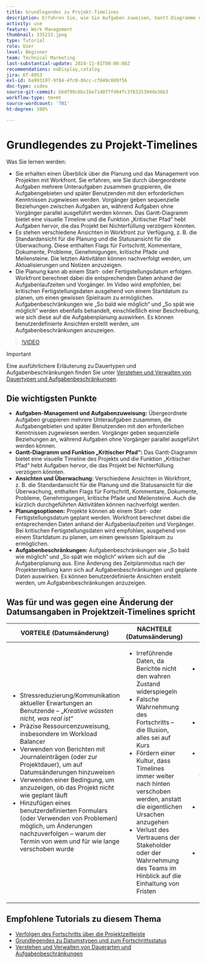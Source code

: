 ```yaml
---
title: Grundlegendes zu Projekt-Timelines
description: Erfahren Sie, wie Sie Aufgaben zuweisen, Gantt-Diagramme und Funktionen für kritische Pfade verwenden, Projekte über Ansichten überwachen, Aufgaben effizient planen und Einschränkungen für eine optimale Projektplanung anwenden.
activity: use
feature: Work Management
thumbnail: 335213.jpeg
type: Tutorial
role: User
level: Beginner
team: Technical Marketing
last-substantial-update: 2024-11-01T00:00:00Z
recommendations: noDisplay,catalog
jira: KT-8953
exl-id: ba993197-9f84-4fc0-86cc-cf849c889f56
doc-type: video
source-git-commit: bbdf99c6bc1be714077fd94fc3f8325394de36b3
workflow-type: tm+mt
source-wordcount: '701'
ht-degree: 100%

---
```


# Grundlegendes zu Projekt-Timelines

Was Sie lernen werden:

* Sie erhalten einen Überblick über die Planung und das Management von Projekten mit Workfront. Sie erfahren, wie Sie durch übergeordnete Aufgaben mehrere Unteraufgaben zusammen gruppieren, die Aufgabengebieten und später Benutzenden mit den erforderlichen Kenntnissen zugewiesen werden. Vorgänger geben sequenzielle Beziehungen zwischen Aufgaben an, während Aufgaben ohne Vorgänger parallel ausgeführt werden können. Das Gantt-Diagramm bietet eine visuelle Timeline und die Funktion „Kritischer Pfad“ hebt Aufgaben hervor, die das Projekt bei Nichterfüllung verzögern könnten.
* Es stehen verschiedene Ansichten in Workfront zur Verfügung, z. B. die Standardansicht für die Planung und die Statusansicht für die Überwachung. Diese enthalten Flags für Fortschritt, Kommentare, Dokumente, Probleme, Genehmigungen, kritische Pfade und Meilensteine. Die letzten Aktivitäten können nachverfolgt werden, um Aktualisierungen und Notizen anzuzeigen.
* Die Planung kann ab einem Start- oder Fertigstellungsdatum erfolgen. Workfront berechnet dabei die entsprechenden Daten anhand der Aufgabenlaufzeiten und Vorgänger. Im Video wird empfohlen, bei kritischen Fertigstellungsdaten ausgehend von einem Startdatum zu planen, um einen gewissen Spielraum zu ermöglichen. Aufgabenbeschränkungen wie „So bald wie möglich“ und „So spät wie möglich“ werden ebenfalls behandelt, einschließlich einer Beschreibung, wie sich diese auf die Aufgabenplanung auswirken. Es können benutzerdefinierte Ansichten erstellt werden, um Aufgabenbeschränkungen anzuzeigen.

>[!VIDEO](https://video.tv.adobe.com/v/3435844/?quality=12&learn=on&enablevpops=1&captions=ger)

>[!IMPORTANT]
>
>Eine ausführlichere Erläuterung zu Dauertypen und Aufgabenbeschränkungen finden Sie unter [Verstehen und Verwalten von Dauertypen und Aufgabenbeschränkungen](/help/manage-work/intermediate-projects/understand-and-manage-duration-types-and-task-constraints.md).

## Die wichtigsten Punkte

* **Aufgaben-Management und Aufgabenzuweisung:** Übergeordnete Aufgaben gruppieren mehrere Unteraufgaben zusammen, die Aufgabengebieten und später Benutzenden mit den erforderlichen Kenntnissen zugewiesen werden. Vorgänger geben sequenzielle Beziehungen an, während Aufgaben ohne Vorgänger parallel ausgeführt werden können. 
* **Gantt-Diagramm und Funktion „Kritischer Pfad“:** Das Gantt-Diagramm bietet eine visuelle Timeline des Projekts und die Funktion „Kritischer Pfad“ hebt Aufgaben hervor, die das Projekt bei Nichterfüllung verzögern könnten. 
* **Ansichten und Überwachung:** Verschiedene Ansichten in Workfront, z. B. die Standardansicht für die Planung und die Statusansicht für die Überwachung, enthalten Flags für Fortschritt, Kommentare, Dokumente, Probleme, Genehmigungen, kritische Pfade und Meilensteine. Auch die kürzlich durchgeführten Aktivitäten können nachverfolgt werden. 
* **Planungsoptionen:** Projekte können ab einem Start- oder Fertigstellungsdatum geplant werden. Workfront berechnet dabei die entsprechenden Daten anhand der Aufgabenlaufzeiten und Vorgänger. Bei kritischen Fertigstellungsdaten wird empfohlen, ausgehend von einem Startdatum zu planen, um einen gewissen Spielraum zu ermöglichen. 
* **Aufgabenbeschränkungen:** Aufgabenbeschränkungen wie „So bald wie möglich“ und „So spät wie möglich“ wirken sich auf die Aufgabenplanung aus. Eine Änderung des Zeitplanmodus nach der Projekterstellung kann sich auf Aufgabenbeschränkungen und geplante Daten auswirken. Es können benutzerdefinierte Ansichten erstellt werden, um Aufgabenbeschränkungen anzuzeigen. 


## Was für und was gegen eine Änderung der Datumsangaben in Projektzeit-Timelines spricht

| VORTEILE (Datumsänderung) | NACHTEILE (Datumsänderung) | VORTEILE (keine Datumsänderung) | NACHTEILE (keine Datumsänderung) |
|---------------------------|---------------------------|---------------------------|---------------------------|
| <ul><li>Stressreduzierung/Kommunikation aktueller Erwartungen an Benutzende – „_Kreative wüssten nicht, was real ist_“</li><li>Präzise Ressourcenzuweisung, insbesondere im Workload Balancer</li><li>Verwenden von Berichten mit Journaleinträgen (oder zur Projektdauer), um auf Datumsänderungen hinzuweisen</li><li>Verwenden einer Bedingung, um anzuzeigen, ob das Projekt nicht wie geplant läuft</li><li>Hinzufügen eines benutzerdefinierten Formulars (oder Verwenden von Problemen) möglich, um Änderungen nachzuverfolgen – warum der Termin von wem und für wie lange verschoben wurde</li></ul> | <ul></li><li>Irreführende Daten, da Berichte nicht den wahren Zustand widerspiegeln</li><li>Falsche Wahrnehmung des Fortschritts – die Illusion, alles sei auf Kurs</li><li>Fördern einer Kultur, dass Timelines immer weiter nach hinten verschoben werden, anstatt die eigentlichen Ursachen anzugehen</li><li>Verlust des Vertrauens der Stakeholder oder der Wahrnehmung des Teams im Hinblick auf die Einhaltung von Fristen </li></ul> | <ul></li><li>Präzise Darstellung der Projekt-Timeline – Daten können für Analysen und zur genauen Schilderung des Geschehens verwendet werden</li><li>Option zum Ändern der Dauer oder Hinzufügen einer Verzögerung gegenüber Vorgänger</li><li>Einfaches Ermitteln möglicher Prozessverbesserungen für zukünftige Projektplanung und zukünftiges Risiko-Management</li><li>Option zur Nutzung von Baselines zum Erfassen des ursprünglichen Projektplans und zum Verwenden dieses Plans als Vergleich</li><li>Falls Personal fehlt, um Aufgaben in allen Bereichen zu erledigen, besser bleiben lassen</li></ul> | <ul></li><li>Verwirrung und/oder Frustration bei den Benutzenden – eine Fülle von „verspäteten“ Aufgaben, obwohl sie gerade erst benachrichtigt wurden</li><li>Ressourcen waren gemäß dem ursprünglichen Plan effektiv zugewiesen, sind jetzt aber aufgrund von Arbeitsverzögerungen überlastet</li><li>Projekt-Timeline kann nicht verwendet werden, um den Stakeholdern Aktualisierungen klar mitzuteilen</li></ul> |


## Empfohlene Tutorials zu diesem Thema

* [Verfolgen des Fortschritts über die Projektzeitleiste](/help/manage-work/project-timelines/track-work-progress-from-the-project-timeline.md)
* [Grundlegendes zu Datumstypen und zum Fortschrittsstatus](/help/manage-work/project-timelines/understand-task-dates-and-progress-status.md)
* [Verstehen und Verwalten von Dauerarten und Aufgabenbeschränkungen](/help/manage-work/intermediate-projects/understand-and-manage-duration-types-and-task-constraints.md)

